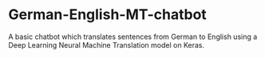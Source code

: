 # German-English-MT-chatbot
A basic chatbot which translates sentences from German to English using a Deep Learning Neural Machine Translation model on Keras.
